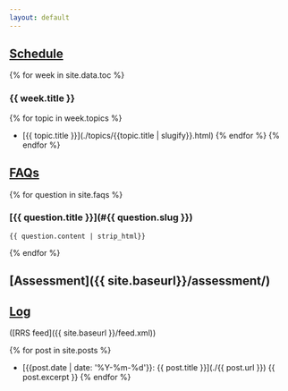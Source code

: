 ```yaml
---
layout: default
---
```


## [Schedule](#schedule)

{% for week in site.data.toc %}
### {{ week.title }}
{% for topic in week.topics %}
- [{{ topic.title }}](./topics/{{topic.title | slugify}}.html)
{% endfor %}
{% endfor %}

## [FAQs](#faqs)

{% for question in site.faqs %}

### [{{ question.title }}](#{{ question.slug }})

```plaintext
{{ question.content | strip_html}}
```

{% endfor %}

## [Assessment]({{ site.baseurl}}/assessment/)

## [Log](#blog)

([RRS feed]({{ site.baseurl }}/feed.xml))

{% for post in site.posts %}
- [{{post.date | date: '%Y-%m-%d'}}: {{ post.title }}](./{{ post.url }})
  {{ post.excerpt }}
{% endfor %}
